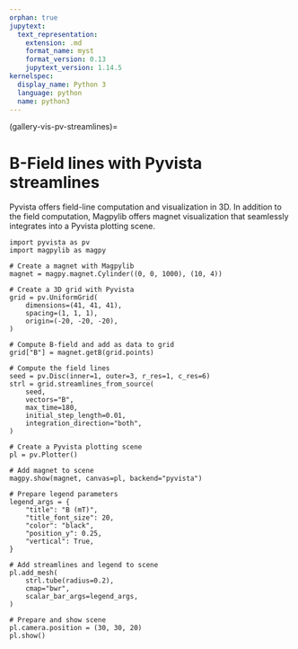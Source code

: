 ```yaml
---
orphan: true
jupytext:
  text_representation:
    extension: .md
    format_name: myst
    format_version: 0.13
    jupytext_version: 1.14.5
kernelspec:
  display_name: Python 3
  language: python
  name: python3
---
```


(gallery-vis-pv-streamlines)=

# B-Field lines with Pyvista streamlines

Pyvista offers field-line computation and visualization in 3D. In addition to the field computation, Magpylib offers magnet visualization that seamlessly integrates into a Pyvista plotting scene.

```{code-cell} ipython3
import pyvista as pv
import magpylib as magpy

# Create a magnet with Magpylib
magnet = magpy.magnet.Cylinder((0, 0, 1000), (10, 4))

# Create a 3D grid with Pyvista
grid = pv.UniformGrid(
    dimensions=(41, 41, 41),
    spacing=(1, 1, 1),
    origin=(-20, -20, -20),
)

# Compute B-field and add as data to grid
grid["B"] = magnet.getB(grid.points)

# Compute the field lines
seed = pv.Disc(inner=1, outer=3, r_res=1, c_res=6)
strl = grid.streamlines_from_source(
    seed,
    vectors="B",
    max_time=180,
    initial_step_length=0.01,
    integration_direction="both",
)

# Create a Pyvista plotting scene
pl = pv.Plotter()

# Add magnet to scene
magpy.show(magnet, canvas=pl, backend="pyvista")

# Prepare legend parameters
legend_args = {
    "title": "B (mT)",
    "title_font_size": 20,
    "color": "black",
    "position_y": 0.25,
    "vertical": True,
}

# Add streamlines and legend to scene
pl.add_mesh(
    strl.tube(radius=0.2),
    cmap="bwr",
    scalar_bar_args=legend_args,
)

# Prepare and show scene
pl.camera.position = (30, 30, 20)
pl.show()
```